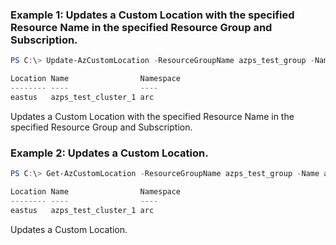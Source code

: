 ### Example 1: Updates a Custom Location with the specified Resource Name in the specified Resource Group and Subscription.
```powershell
PS C:\> Update-AzCustomLocation -ResourceGroupName azps_test_group -Name azps_test_cluster_1 -ClusterExtensionId "/subscriptions/xxxxxxxx-xxxx-xxxx-xxxx-xxxxxxxxxxxx/resourceGroups/azps_test_group/providers/Microsoft.Kubernetes/connectedClusters/azps_test_cluster/providers/Microsoft.KubernetesConfiguration/extensions/azps_test_extension" -HostResourceId "/subscriptions/xxxxxxxx-xxxx-xxxx-xxxx-xxxxxxxxxxxx/resourceGroups/azps_test_group/providers/Microsoft.Kubernetes/connectedClusters/azps_test_cluster" -Namespace arc

Location Name                Namespace
-------- ----                ----
eastus   azps_test_cluster_1 arc
```

Updates a Custom Location with the specified Resource Name in the specified Resource Group and Subscription.

### Example 2: Updates a Custom Location.
```powershell
PS C:\> Get-AzCustomLocation -ResourceGroupName azps_test_group -Name azps_test_cluster | Update-AzCustomLocation

Location Name                Namespace
-------- ----                ----
eastus   azps_test_cluster_1 arc
```

Updates a Custom Location.